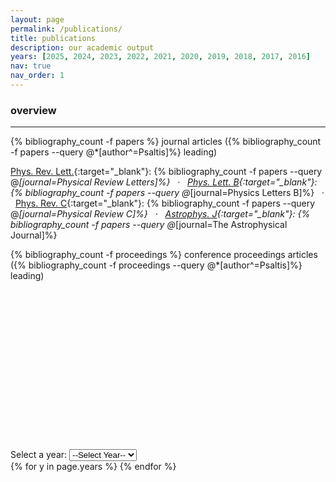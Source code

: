 ```yaml
---
layout: page
permalink: /publications/
title: publications
description: our academic output
years: [2025, 2024, 2023, 2022, 2021, 2020, 2019, 2018, 2017, 2016]
nav: true
nav_order: 1
---
```


### overview
---


<i class="far fa-file-alt"></i> {% bibliography_count -f papers %} journal articles ({% bibliography_count -f papers --query @*[author^=Psaltis]%} leading)

[Phys. Rev. Lett.](https://prl.aps.org){:target="\_blank"}: {% bibliography_count -f papers --query @*[journal=Physical Review Letters]%} &nbsp; &middot; &nbsp; [Phys. Lett. B](https://www.sciencedirect.com/journal/physics-letters-b){:target="\_blank"}: {% bibliography_count -f papers --query @*[journal=Physics Letters B]%} &nbsp; &middot; &nbsp; [Phys. Rev. C](https://prc.aps.org){:target="\_blank"}: {% bibliography_count -f papers --query @*[journal=Physical Review C]%} &nbsp; &middot; &nbsp; [Astrophys. J](https://iopscience.iop.org/journal/0004-637X){:target="\_blank"}: {% bibliography_count -f papers --query @*[journal=The Astrophysical Journal]%}

<i class="far fa-file-alt"></i> {% bibliography_count -f proceedings %} conference proceedings articles ({% bibliography_count -f proceedings --query @*[author^=Psaltis]%} leading)


<svg viewBox="0 0 450 200" style="width: 100%; height: auto;"></svg>

<script>

// Set the dimensions and margins of the graph
const margin = { top: 10, right: 30, bottom: 20, left: 50 },
      width = 460 - margin.left - margin.right,
      height = 200 - margin.top - margin.bottom;

// Append the svg object to the body of the page
const svg = d3.select("svg")
  .attr("width", width + margin.left + margin.right)
  .attr("height", height + margin.top + margin.bottom)
  .append("g")
  .attr("transform", `translate(${margin.left},${margin.top})`);

// Parse the Data (assuming you’re loading it from a CSV)
d3.csv("{{ site.baseurl }}/assets/csv/data_publications.csv").then(function(data) {

  // List of subgroups (columns in the CSV except for the first one)
  const subgroups = data.columns.slice(1);

  // List of groups (species in this case)
  const groups = Array.from(new Set(data.map(d => d.group)));

  // Add X axis
  const x = d3.scaleBand()
    .domain(groups)
    .range([0, width])
    .padding(0.2);

  svg.append("g")
    .attr("transform", `translate(0,${height})`)
    .call(d3.axisBottom(x).tickSize(0))
    .selectAll("path, line")
    .style("opacity", 0); // Hide axis lines

  // Add Y axis
  const y = d3.scaleLinear()
    .domain([0, 20])
    .range([height, 0]);

  svg.append("g")
    .call(d3.axisLeft(y).tickValues([0, 5, 10, 15, 20]).tickSize(0))
    .selectAll("path, line")
    .style("opacity", 0); // Hide axis lines

  // Color palette for each subgroup
  const color = d3.scaleOrdinal()
    .domain(subgroups)
    .range(['#9D2235','#E0E0E0']);

  // Stack the data per subgroup
  const stackedData = d3.stack()
    .keys(subgroups)(data);

  // Show the bars
  svg.append("g")
    .selectAll("g")
    .data(stackedData)
    .enter().append("g")
    .attr("fill", d => color(d.key))
    .selectAll("rect")
    .data(d => d)
    .enter().append("rect")
      .attr("x", d => x(d.data.group))
      .attr("y", d => y(d[1]))
      .attr("height", d => y(d[0]) - y(d[1]))
      .attr("width", x.bandwidth())
    // Add mouseover and mouseout events
    .on("mouseover", function(event, d) {
      d3.select(this).style("opacity", 0.7);

      // Show count label on hover
      const count = d[1] - d[0];
      svg.append("text")
        .attr("class", "count-label")
        .attr("x", x(d.data.group) + x.bandwidth() / 2)
        .attr("y", y(d[1]) - 5)
        .attr("text-anchor", "middle")
        .text(count);
    })
    .on("mouseout", function(event, d) {
      d3.select(this).style("opacity", 1); // Reset opacity

      // Remove count label on mouseout
      svg.selectAll(".count-label").remove();
    })
    .on("click", function(event, d) {
      // Display count label permanently on click
      const count = d[1] - d[0];
      svg.append("text")
        .attr("class", "count-label click-label")
        .attr("x", x(d.data.group) + x.bandwidth() / 2)
        .attr("y", y(d[1]) - 5)
        .attr("text-anchor", "middle")
        .text(count);
    });

  // Create a legend
  const legend = svg.append("g")
    .attr("class", "legend")
    .attr("transform", `translate(${width - 370}, 10)`);

  // Add legend squares
  legend.selectAll("legend")
    .data(subgroups)
    .enter().append("rect")
    .attr("x", 0)
    .attr("y", (d, i) => i * 20) // Adjust vertical spacing
    .attr("width", 10)
    .attr("height", 10)
    .style("fill", color);

  // Add legend labels
  legend.selectAll("text")
    .data(subgroups)
    .enter().append("text")
    .attr("x", 20)
    .attr("y", (d, i) => i * 20 + 9) // Adjust vertical position
    .style("font-size", "12px")
    .text(d => d);

}).catch(function(error) {
  console.error('Error loading the CSV data:', error);
});

</script>

<br>


<!-- Dropdown for selecting year -->
<div>
  <label for="year-select">Select a year:</label>
  <select id="year-select">
    <option value="">--Select Year--</option>
    {% for y in page.years %}
    <option value="{{ y }}">{{ y }}</option>
    {% endfor %}
  </select>
</div>

<!-- Render all publications but hide them initially -->
<div id="publications-list">
  {% for y in page.years %}
  <div class="publications" data-year="{{ y }}" style="display: none;">
    <h3>Journal Articles ({{ y }})</h3>
    {% bibliography -f papers -q @*[year={{y}}]* %}

    <h3>Conference Proceedings ({{ y }})</h3>
    {% bibliography -f proceedings -q @*[year={{y}}]* %}
  </div>
  {% endfor %}
</div>

<script>
  document.addEventListener('DOMContentLoaded', function() {
    var yearSelect = document.getElementById('year-select');
    var latestYear = yearSelect.options[1].value; // Select the first option after the placeholder
    yearSelect.value = latestYear;

    // Trigger change event to display the latest year's publications
    var event = new Event('change');
    yearSelect.dispatchEvent(event);
  });

  document.getElementById('year-select').addEventListener('change', function() {
    var selectedYear = this.value;

    // Hide all publication divs
    var publicationDivs = document.querySelectorAll('#publications-list .publications');
    publicationDivs.forEach(function(div) {
      div.style.display = 'none';
    });

    // Show the selected year's publications
    if (selectedYear) {
      var selectedDiv = document.querySelector('#publications-list .publications[data-year="' + selectedYear + '"]');
      if (selectedDiv) {
        selectedDiv.style.display = 'block';
      }
    }
  });
</script>
